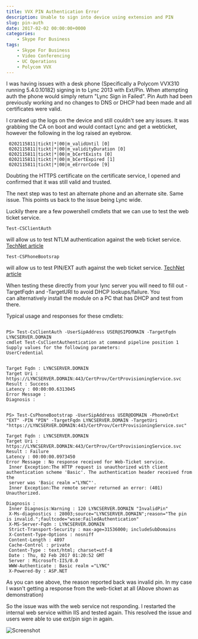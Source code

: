 ```yaml
---
title: VVX PIN Authentication Error
description: Unable to sign into device using extension and PIN
slug: pin-auth
date: 2017-02-02 00:00:00+0000
categories:
    - Skype For Business
tags:
    - Skype For Business
    - Video Conferencing
    - UC Operations
    - Polycom VVX
---
```

I was having issues with a desk phone (Specifically a Polycom VVX310 running 5.4.0.10182) signing in to Lync 2013 with Ext/Pin. When attempting auth the phone would simply return "Lync Sign in Failed". Pin Auth had been previously working and no changes to DNS or DHCP had been made and all certificates were valid.

I cranked up the logs on the device and still couldn't see any issues. It was grabbing the CA on boot and would contact Lync and get a webticket, however the following in the log raised an eyebrow.

~~~~~~~~~~~
 0202115811|tickt|*|00|m_validUntil [0]
 0202115811|tickt|*|00|m_validityDuration [0]
 0202115811|tickt|*|00|m_bCertExists [0]
 0202115811|tickt|*|00|m_bCertExpired [1]
 0202115811|tickt|*|00|m_eErrorCode [9]
~~~~~~~~~~~~~~

Doubting the HTTPS certificate on the certificate service, I opened and confirmed that it was still valid and trusted.

The next step was to test an alternate phone and an alternate site. Same issue. This points us back to the issue being Lync wide.

Luckily there are a few powershell cmdlets that we can use to test the web ticket service.

~~~~~~~~
Test-CSClientAuth
~~~~~~~~
 will allow us to test NTLM authentication against the web ticket service.
 <a href="https://technet.microsoft.com/en-us/library/gg398712(v=ocs.14).aspx"> TechNet article </a>

~~~~~~~~
Test-CSPhoneBootsrap
~~~~~~~~

 will allow us to test PIN/EXT auth against the web ticket service.
 <a href="https://technet.microsoft.com/en-us/library/gg412852.aspx">TechNet article </a>

When testing these directly from your lync server you will need to fill out -TargetFqdn and -TargetURI to avoid DHCP lookups/failure. You can alternatively install the module on a PC that has DHCP and test from there.

Typical usage and responses for these cmdlets:

~~~~~~~~~~~

PS> Test-CsClientAuth -UserSipAddress USER@SIPDOMAIN -TargetFqdn LYNCSERVER.DOMAIN
cmdlet Test-CsClientAuthentication at command pipeline position 1
Supply values for the following parameters:
UserCredential


Target Fqdn : LYNCSERVER.DOMAIN
Target Uri : https://LYNCSERVER.DOMAIN:443/CertProv/CertProvisioningService.svc
Result : Success
Latency : 00:00:00.6313045
Error Message :
Diagnosis :


PS> Test-CsPhoneBootstrap -UserSipAddress USER@DOMAIN -PhoneOrExt "EXT" -PIN "PIN" -TargetFqdn LYNCSERVER.DOMAIN -TargetUri "https://LYNCSERVER.DOMAIN:443/CertProv/CertProvisioningService.svc"

Target Fqdn : LYNCSERVER.DOMAIN
Target Uri : https://LYNCSERVER.DOMAIN:443/CertProv/CertProvisioningService.svc
Result : Failure
Latency : 00:00:00.0973450
Error Message : No response received for Web-Ticket service.
 Inner Exception:The HTTP request is unauthorized with client authentication scheme 'Basic'. The authentication header received from the
 server was 'Basic realm ="LYNC"'.
 Inner Exception:The remote server returned an error: (401) Unauthorized.

Diagnosis :
 Inner Diagnosis:Warning : 120 LYNCSERVER.DOMAIN "InvalidPin"
 X-Ms-diagnostics : 28003;source="LYNCSERVER.DOMAIN";reason="The pin is invalid.";faultcode="wsse:FailedAuthentication"
 X-MS-Server-Fqdn : LYNCSERVER.DOMAIN
 Strict-Transport-Security : max-age=31536000; includeSubDomains
 X-Content-Type-Options : nosniff
 Content-Length : 4897
 Cache-Control : private
 Content-Type : text/html; charset=utf-8
 Date : Thu, 02 Feb 2017 01:20:52 GMT
 Server : Microsoft-IIS/8.0
 WWW-Authenticate : Basic realm ="LYNC"
 X-Powered-By : ASP.NET

~~~~~~~~~~~

As you can see above, the reason reported back was invalid pin. In my case I wasn't getting a response from the web-ticket at all (Above shown as demonstration)

So the issue was with the web service not responding. I restarted the internal web service within IIS and tested again. This resolved the issue and users were able to use ext/pin sign in again.

![Screenshot](restart-iis.png)
